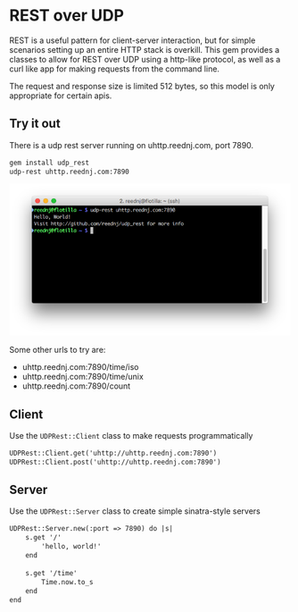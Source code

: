 # REST over UDP

REST is a useful pattern for client-server interaction, but for simple scenarios setting up an entire HTTP stack is overkill. This gem provides a classes to allow for REST over UDP using a http-like protocol, as well as a curl like app for making requests from the command line.

The request and response size is limited 512 bytes, so this model is only appropriate for certain apis. 

## Try it out

There is a udp rest server running on uhttp.reednj.com, port 7890.

	gem install udp_rest
	udp-rest uhttp.reednj.com:7890

![terminal](docs/term.png)

Some other urls to try are:

 - uhttp.reednj.com:7890/time/iso
 - uhttp.reednj.com:7890/time/unix
 - uhttp.reednj.com:7890/count

## Client

Use the `UDPRest::Client` class to make requests programmatically

	UDPRest::Client.get('uhttp://uhttp.reednj.com:7890')
	UDPRest::Client.post('uhttp://uhttp.reednj.com:7890')

## Server

Use the `UDPRest::Server` class to create simple sinatra-style servers

	UDPRest::Server.new(:port => 7890) do |s|
		s.get '/'
			'hello, world!'
		end

		s.get '/time'
			Time.now.to_s
		end
	end
